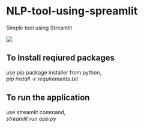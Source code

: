 # NLP-tool-using-spreamlit
Simple tool using Streamlit

<img src="https://uploads-ssl.webflow.com/6473d8d02a3cf26273f2787d/64b0f739e5b8f9ef35393bbf_yrLSOSTijWQiKto9McsHxKYqIvTwsuzzQKnhl34ZwZv2TBwaoerFBJteHlAQn_bzSMvtXcmG0L_IsDu0nvWALn2FO4mUuuB8hCmffenxRLyI3DE6rhodNaRoUBZ5zWSSs2pG9BaYCePkotW1VZaGBQ.png">

## To Install reqiured packages
use pip package installer from python,<br>
<i>pip install -r requirements.txt</i>
  
## To run the application
use streamlit command,<br>
<i>streamlit run app.py</i>
